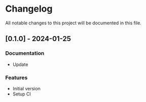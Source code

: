 # Changelog

All notable changes to this project will be documented in this file.

## [0.1.0] - 2024-01-25

### Documentation

- Update

### Features

- Initial version
- Setup CI

<!-- generated by git-cliff -->
